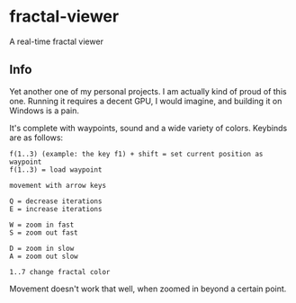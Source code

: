 # fractal-viewer
A real-time fractal viewer


## Info
Yet another one of my personal projects. I am actually kind of proud of this one. 
Running it requires a decent GPU, I would imagine, and building it on Windows is
a pain. 

It's complete with waypoints, sound and a wide variety of colors. Keybinds are as follows:


    f(1..3) (example: the key f1) + shift = set current position as waypoint
    f(1..3) = load waypoint

    movement with arrow keys

    Q = decrease iterations
    E = increase iterations

    W = zoom in fast
    S = zoom out fast

    D = zoom in slow
    A = zoom out slow
    
    1..7 change fractal color
    

Movement doesn't work that well, when zoomed in beyond a certain point.
